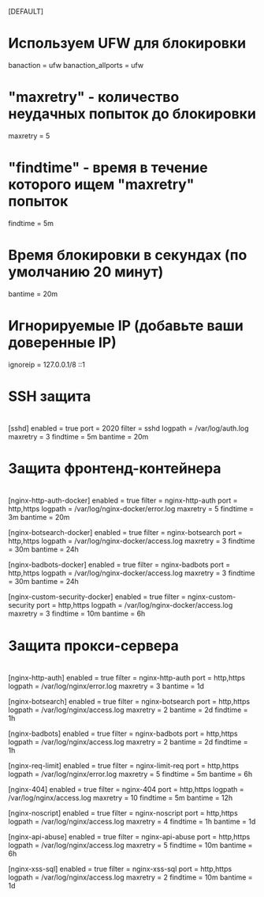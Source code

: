 [DEFAULT]
# Используем UFW для блокировки
banaction = ufw
banaction_allports = ufw

# "maxretry" - количество неудачных попыток до блокировки
maxretry = 5

# "findtime" - время в течение которого ищем "maxretry" попыток
findtime = 5m

# Время блокировки в секундах (по умолчанию 20 минут)
bantime = 20m

# Игнорируемые IP (добавьте ваши доверенные IP)
ignoreip = 127.0.0.1/8 ::1

#
# SSH защита
#
[sshd]
enabled = true
port = 2020
filter = sshd
logpath = /var/log/auth.log
maxretry = 3
findtime = 5m
bantime = 20m

#
# Защита фронтенд-контейнера
#
[nginx-http-auth-docker]
enabled = true
filter = nginx-http-auth
port = http,https
logpath = /var/log/nginx-docker/error.log
maxretry = 5
findtime = 3m
bantime = 20m

[nginx-botsearch-docker]
enabled = true
filter = nginx-botsearch
port = http,https
logpath = /var/log/nginx-docker/access.log
maxretry = 3
findtime = 30m
bantime = 24h

[nginx-badbots-docker]
enabled = true
filter = nginx-badbots
port = http,https
logpath = /var/log/nginx-docker/access.log
maxretry = 3
findtime = 30m
bantime = 24h

[nginx-custom-security-docker]
enabled = true
filter = nginx-custom-security
port = http,https
logpath = /var/log/nginx-docker/access.log
maxretry = 3
findtime = 10m
bantime = 6h

#
# Защита прокси-сервера
#
[nginx-http-auth]
enabled = true
filter = nginx-http-auth
port = http,https
logpath = /var/log/nginx/error.log
maxretry = 3
bantime = 1d

[nginx-botsearch]
enabled = true
filter = nginx-botsearch
port = http,https
logpath = /var/log/nginx/access.log
maxretry = 2
bantime = 2d
findtime = 1h

[nginx-badbots]
enabled = true
filter = nginx-badbots
port = http,https
logpath = /var/log/nginx/access.log
maxretry = 2
bantime = 2d
findtime = 1h

[nginx-req-limit]
enabled = true
filter = nginx-limit-req
port = http,https
logpath = /var/log/nginx/error.log
maxretry = 5
findtime = 5m
bantime = 6h

[nginx-404]
enabled = true
filter = nginx-404
port = http,https
logpath = /var/log/nginx/access.log
maxretry = 10
findtime = 5m
bantime = 12h

[nginx-noscript]
enabled = true
filter = nginx-noscript
port = http,https
logpath = /var/log/nginx/access.log
maxretry = 4
findtime = 1h
bantime = 1d

[nginx-api-abuse]
enabled = true
filter = nginx-api-abuse
port = http,https
logpath = /var/log/nginx/access.log
maxretry = 5
findtime = 10m
bantime = 6h

[nginx-xss-sql]
enabled = true
filter = nginx-xss-sql
port = http,https
logpath = /var/log/nginx/access.log
maxretry = 2
findtime = 10m
bantime = 1d